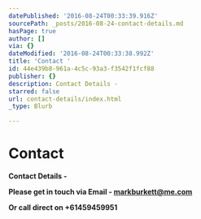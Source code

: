 ```yaml
---
datePublished: '2016-08-24T00:33:39.916Z'
sourcePath: _posts/2016-08-24-contact-details.md
hasPage: true
author: []
via: {}
dateModified: '2016-08-24T00:33:38.992Z'
title: 'Contact '
id: 44e439b8-961a-4c5c-93a3-f3542f1fcf88
publisher: {}
description: Contact Details -
starred: false
url: contact-details/index.html
_type: Blurb

---
```

# Contact 

**Contact Details -**

**Please get in touch via Email - markburkett@me.com**

**Or call direct on +61459459951**